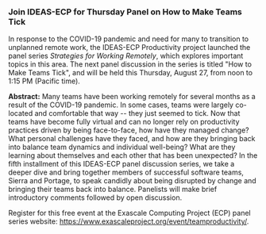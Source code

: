 ### Join IDEAS-ECP for Thursday Panel on How to Make Teams Tick

In response to the COVID-19 pandemic and need for many to transition to 
unplanned remote work, the IDEAS-ECP Productivity project launched the panel 
series *Strategies for Working Remotely*, which explores important topics in 
this area. The next panel discussion in the series is titled "How to Make Teams
Tick", and will be held this Thursday, August 27, from noon to 1:15 PM (Pacific
time).

**Abstract:** Many teams have been working remotely for several months as a 
result of the COVID-19 pandemic. In some cases, teams were largely co-located 
and comfortable that way -- they just seemed to tick. Now that teams have become
fully virtual and can no longer rely on productivity practices driven by being 
face-to-face, how have they managed change? What personal challenges have they 
faced, and how are they bringing back into balance team dynamics and individual 
well-being? What are they learning about themselves and each other that has been
unexpected? In the fifth installment of this IDEAS-ECP panel discussion series, 
we take a deeper dive and bring together members of successful software teams, 
Sierra and Portage, to speak candidly about being disrupted by change and 
bringing their teams back into balance. Panelists will make brief introductory 
comments followed by open discussion. 

Register for this free event at the Exascale Computing Project (ECP) panel 
series website: <https://www.exascaleproject.org/event/teamproductivity/>.
